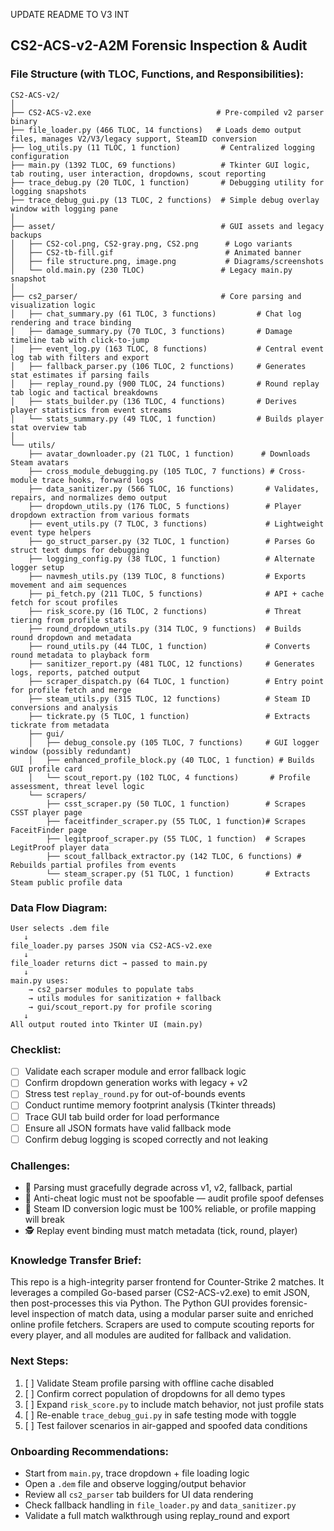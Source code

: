 UPDATE README TO V3 INT

## CS2-ACS-v2-A2M Forensic Inspection & Audit

### File Structure (with TLOC, Functions, and Responsibilities):
```
CS2-ACS-v2/
│
├── CS2-ACS-v2.exe                            # Pre-compiled v2 parser binary
├── file_loader.py (466 TLOC, 14 functions)   # Loads demo output files, manages V2/V3/legacy support, SteamID conversion
├── log_utils.py (11 TLOC, 1 function)         # Centralized logging configuration
├── main.py (1392 TLOC, 69 functions)          # Tkinter GUI logic, tab routing, user interaction, dropdowns, scout reporting
├── trace_debug.py (20 TLOC, 1 function)       # Debugging utility for logging snapshots
├── trace_debug_gui.py (13 TLOC, 2 functions)  # Simple debug overlay window with logging pane
│
├── asset/                                     # GUI assets and legacy backups
│   ├── CS2-col.png, CS2-gray.png, CS2.png      # Logo variants
│   ├── CS2-tb-fill.gif                         # Animated banner
│   ├── file structure.png, image.png           # Diagrams/screenshots
│   └── old.main.py (230 TLOC)                 # Legacy main.py snapshot
│
├── cs2_parser/                                # Core parsing and visualization logic
│   ├── chat_summary.py (61 TLOC, 3 functions)         # Chat log rendering and trace binding
│   ├── damage_summary.py (70 TLOC, 3 functions)       # Damage timeline tab with click-to-jump
│   ├── event_log.py (163 TLOC, 8 functions)           # Central event log tab with filters and export
│   ├── fallback_parser.py (106 TLOC, 2 functions)     # Generates stat estimates if parsing fails
│   ├── replay_round.py (900 TLOC, 24 functions)       # Round replay tab logic and tactical breakdowns
│   ├── stats_builder.py (136 TLOC, 4 functions)       # Derives player statistics from event streams
│   └── stats_summary.py (49 TLOC, 1 function)         # Builds player stat overview tab
│
└── utils/
    ├── avatar_downloader.py (21 TLOC, 1 function)      # Downloads Steam avatars
    ├── cross_module_debugging.py (105 TLOC, 7 functions) # Cross-module trace hooks, forward logs
    ├── data_sanitizer.py (566 TLOC, 16 functions)       # Validates, repairs, and normalizes demo output
    ├── dropdown_utils.py (176 TLOC, 5 functions)        # Player dropdown extraction from various formats
    ├── event_utils.py (7 TLOC, 3 functions)             # Lightweight event type helpers
    ├── go_struct_parser.py (32 TLOC, 1 function)        # Parses Go struct text dumps for debugging
    ├── logging_config.py (38 TLOC, 1 function)          # Alternate logger setup
    ├── navmesh_utils.py (139 TLOC, 8 functions)         # Exports movement and aim sequences
    ├── pi_fetch.py (211 TLOC, 5 functions)              # API + cache fetch for scout profiles
    ├── risk_score.py (16 TLOC, 2 functions)             # Threat tiering from profile stats
    ├── round_dropdown_utils.py (314 TLOC, 9 functions)  # Builds round dropdown and metadata
    ├── round_utils.py (44 TLOC, 1 function)             # Converts round metadata to playback form
    ├── sanitizer_report.py (481 TLOC, 12 functions)     # Generates logs, reports, patched output
    ├── scraper_dispatch.py (64 TLOC, 1 function)        # Entry point for profile fetch and merge
    ├── steam_utils.py (315 TLOC, 12 functions)          # Steam ID conversions and analysis
    ├── tickrate.py (5 TLOC, 1 function)                 # Extracts tickrate from metadata
    ├── gui/
    │   ├── debug_console.py (105 TLOC, 7 functions)     # GUI logger window (possibly redundant)
    │   ├── enhanced_profile_block.py (40 TLOC, 1 function) # Builds GUI profile card
    │   └── scout_report.py (102 TLOC, 4 functions)       # Profile assessment, threat level logic
    └── scrapers/
        ├── csst_scraper.py (50 TLOC, 1 function)        # Scrapes CSST player page
        ├── faceitfinder_scraper.py (55 TLOC, 1 function)# Scrapes FaceitFinder page
        ├── legitproof_scraper.py (55 TLOC, 1 function)  # Scrapes LegitProof player data
        ├── scout_fallback_extractor.py (142 TLOC, 6 functions) # Rebuilds partial profiles from events
        └── steam_scraper.py (51 TLOC, 1 function)       # Extracts Steam public profile data
```

### Data Flow Diagram:
```
User selects .dem file
   ↓
file_loader.py parses JSON via CS2-ACS-v2.exe
   ↓
file_loader returns dict → passed to main.py
   ↓
main.py uses:
    → cs2_parser modules to populate tabs
    → utils modules for sanitization + fallback
    → gui/scout_report.py for profile scoring
   ↓
All output routed into Tkinter UI (main.py)
```

### Checklist:
- [ ] Validate each scraper module and error fallback logic
- [ ] Confirm dropdown generation works with legacy + v2
- [ ] Stress test `replay_round.py` for out-of-bounds events
- [ ] Conduct runtime memory footprint analysis (Tkinter threads)
- [ ] Trace GUI tab build order for load performance
- [ ] Ensure all JSON formats have valid fallback mode
- [ ] Confirm debug logging is scoped correctly and not leaking

### Challenges:
- 🔄 Parsing must gracefully degrade across v1, v2, fallback, partial
- 🔐 Anti-cheat logic must not be spoofable — audit profile spoof defenses
- 🧩 Steam ID conversion logic must be 100% reliable, or profile mapping will break
- 🕵️ Replay event binding must match metadata (tick, round, player)

### Knowledge Transfer Brief:
This repo is a high-integrity parser frontend for Counter-Strike 2 matches. It leverages a compiled Go-based parser (CS2-ACS-v2.exe) to emit JSON, then post-processes this via Python. The Python GUI provides forensic-level inspection of match data, using a modular parser suite and enriched online profile fetchers. Scrapers are used to compute scouting reports for every player, and all modules are audited for fallback and validation.

### Next Steps:
1. [ ] Validate Steam profile parsing with offline cache disabled
2. [ ] Confirm correct population of dropdowns for all demo types
3. [ ] Expand `risk_score.py` to include match behavior, not just profile stats
4. [ ] Re-enable `trace_debug_gui.py` in safe testing mode with toggle
5. [ ] Test failover scenarios in air-gapped and spoofed data conditions

### Onboarding Recommendations:
- Start from `main.py`, trace dropdown + file loading logic
- Open a `.dem` file and observe logging/output behavior
- Review all `cs2_parser` tab builders for UI data rendering
- Check fallback handling in `file_loader.py` and `data_sanitizer.py`
- Validate a full match walkthrough using replay_round and export


